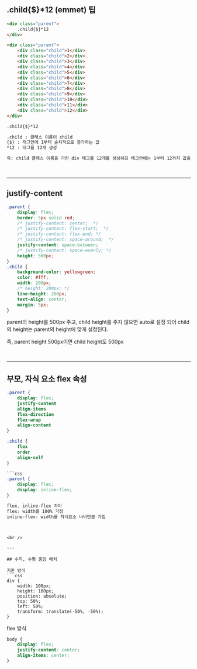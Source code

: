 ## .child{$}*12 (emmet) 팁

```html
<div class="parent">
    .child{$}*12
</div>

<div class="parent">
    <div class="child">1</div>
    <div class="child">2</div>
    <div class="child">3</div>
    <div class="child">4</div>
    <div class="child">5</div>
    <div class="child">6</div>
    <div class="child">7</div>
    <div class="child">8</div>
    <div class="child">9</div>
    <div class="child">10</div>
    <div class="child">11</div>
    <div class="child">12</div>
</div>

.child{$}*12

.child : 클래스 이름이 child
{$} : 태그안에 1부터 순차적으로 증가하는 값
*12 : 태그를 12개 생성

즉: child 클래스 이름을 가진 div 태그를 12개를 생성하되 태그안에는 1부터 12까지 값을 입력
```


<br />


---

## justify-content

```css
.parent {
    display: flex;
    border: 5px solid red;
    /* justify-content: center;  */
    /* justify-content: flex-start;  */
    /* justify-content: flex-end; */
    /* justify-content: space-around;  */
    justify-content: space-between; 
    /* justify-content: space-evenly; */
    height: 500px;
}
.child {
    background-color: yellowgreen;
    color: #fff;
    width: 200px;
    /* height: 200px; */
    line-height: 200px;
    text-align: center;
    margin: 5px;
}
```

parent의 height를 500px 주고,
child height를 주지 않으면 auto로 설정 되어
child의 height는 parent의 height에 맞게 설정된다.

즉, parent height 500px이면
child height도 500px

<br />

---


## 부모, 자식 요소 flex 속성

``` css
.parent {
    display: flex;
    justify-content
    align-items
    flex-direction
    flex-wrap
    align-content
}

.child {
    flex
    order
    align-self
}

```css
.parent {
    display: flex;
    display: inline-flex;
}

flex, inline-flex 차이
flex: width를 100% 가짐
inline-flex: width를 자식요소 너비만큼 가짐

```
```


<br />

---

## 수직, 수평 중앙 배치

기존 방식
```css
div {
    width: 100px;
    height: 100px;
    position: absolute;
    top: 50%;
    left: 50%;
    transform: translate(-50%, -50%);
}
```

flex 방식
```css
body {
    display: flex;
    justify-content: center;
    align-items: center;
}
```